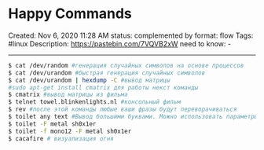 # Happy Commands

Created: Nov 6, 2020 11:28 AM
status: complemented by
format: flow
Tags:  #linux 
Description: https://pastebin.com/7VQVB2xW
need to know: -

---

```bash
$ cat /dev/random #генерация случайных символов на основе процессов
$ cat /dev/urandom #быстрая генерация случайных символов
$ cat /dev/urandom | hexdump -C #вывод матрицы
#sudo apt-get install cmatrix для работы некст команды
$ cmatrix #вывод матрицы из фильма
$ telnet towel.blinkenlights.nl #консольный фильм
$ rev #после этой команды любые ваши фразы будут переворачиваться
$ toilet any text #Вывод большими буквами. Можно использовать параметры
$ toilet -F metal sh0x1er
$ toilet -f mono12 -F metal sh0x1er
$ cacafire # визуализация огня
```